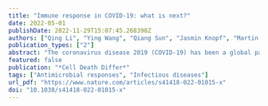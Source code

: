 ```yaml
---
title: "Immune response in COVID-19: what is next?"
date: 2022-05-01
publishDate: 2022-11-29T15:07:45.268398Z
authors: ["Qing Li", "Ying Wang", "Qiang Sun", "Jasmin Knopf", "Martin Herrmann", "Liangyu Lin", "Jingting Jiang", "Changshun Shao", "Peishan Li", "Xiaozhou He", "Fei Hua", "Zubiao Niu", "Chaobing Ma", "Yichao Zhu", "Giuseppe Ippolito", "Mauro Piacentini", "Jerome Estaquier", "Sonia Melino", "Felix Daniel Weiss", "Emanuele Andreano", "Eicke Latz", "Joachim L. Schultze", "Rino Rappuoli", "Alberto Mantovani", "Tak Wah Mak", "Gerry Melino", "Yufang Shi"]
publication_types: ["2"]
abstract: "The coronavirus disease 2019 (COVID-19) has been a global pandemic for more than 2 years and it still impacts our daily lifestyle and quality in unprecedented ways. A better understanding of immunity and its regulation in response to SARS-CoV-2 infection is urgently needed. Based on the current literature, we review here the various virus mutations and the evolving disease manifestations along with the alterations of immune responses with specific focuses on the innate immune response, neutrophil extracellular traps, humoral immunity, and cellular immunity. Different types of vaccines were compared and analyzed based on their unique properties to elicit specific immunity. Various therapeutic strategies such as antibody, anti-viral medications and inflammation control were discussed. We predict that with the available and continuously emerging new technologies, more powerful vaccines and administration schedules, more effective medications and better public health measures, the COVID-19 pandemic will be under control in the near future."
featured: false
publication: "*Cell Death Differ*"
tags: ["Antimicrobial responses", "Infectious diseases"]
url_pdf: "https://www.nature.com/articles/s41418-022-01015-x"
doi: "10.1038/s41418-022-01015-x"
---
```


